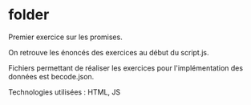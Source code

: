 # folder

Premier exercice sur les promises. 

On retrouve les énoncés des exercices au début du script.js.

Fichiers permettant de réaliser les exercices pour l'implémentation des données est becode.json.

Technologies utilisées : HTML, JS 
